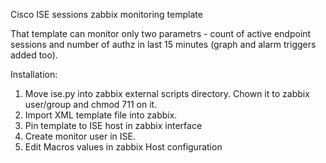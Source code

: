 Cisco ISE sessions zabbix monitoring template

That template can monitor only two parametrs - count of active endpoint sessions and number of authz in last 15 minutes (graph and alarm triggers added too).

Installation:

1) Move ise.py into zabbix external scripts directory. Chown it to zabbix user/group and chmod 711 on it. 
2) Import XML template file into zabbix.
3) Pin template to ISE host in zabbix interface
4) Create monitor user in ISE.
5) Edit Macros values in zabbix Host configuration

